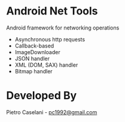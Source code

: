 Android Net Tools
===
Android framework for networking operations

* Asynchronous http requests
* Callback-based
* ImageDownloader
* JSON handler
* XML (DOM, SAX) handler
* Bitmap handler


Developed By
============

Pietro Caselani - [pc1992@gmail.com](pc1992@gmail.com)